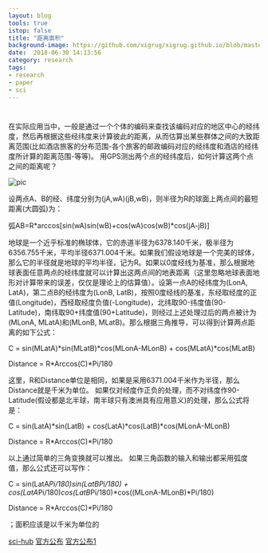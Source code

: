 ```yaml
---
layout: blog
tools: true
istop: false
title: "距离面积"
background-image: https://github.com/xigrug/xigrug.github.io/blob/master/picture/acr-length.jpeg?raw=true 
date:  2018-06-30 14:13:56
category: research
tags:
- research
- paper
- sci
---
```


# 

在实际应用当中，一般是通过一个个体的编码来查找该编码对应的地区中心的经纬度，然后再根据这些经纬度来计算彼此的距离，从而估算出某些群体之间的大致距离范围(比如酒店旅客的分布范围-各个旅客的邮政编码对应的经纬度和酒店的经纬度所计算的距离范围-等等)。
用GPS测出两个点的经纬度后，如何计算这两个点之间的距离呢？

![pic](https://github.com/xigrug/xigrug.github.io/blob/master/picture/acr-length.jpeg?raw=true)

设两点A、B的经、纬度分别为(jA,wA)(jB,wB)，则半径为R的球面上两点间的最短距离(大圆弧)为：

弧AB=R*arccos[sin(wA)sin(wB)+cos(wA)cos(wB)*cos(jA-jB)]

地球是一个近乎标准的椭球体，它的赤道半径为6378.140千米，极半径为6356.755千米，平均半径6371.004千米。如果我们假设地球是一个完美的球体，那么它的半径就是地球的平均半径，记为R。如果以0度经线为基准，那么根据地球表面任意两点的经纬度就可以计算出这两点间的地表距离（这里忽略地球表面地形对计算带来的误差，仅仅是理论上的估算值）。设第一点A的经纬度为(LonA, LatA)，第二点B的经纬度为(LonB, LatB)，按照0度经线的基准，东经取经度的正值(Longitude)，西经取经度负值(-Longitude)，北纬取90-纬度值(90-Latitude)，南纬取90+纬度值(90+Latitude)，则经过上述处理过后的两点被计为(MLonA, MLatA)和(MLonB, MLatB)。那么根据三角推导，可以得到计算两点距离的如下公式：

C = sin(MLatA)*sin(MLatB)*cos(MLonA-MLonB) + cos(MLatA)*cos(MLatB)

Distance = R*Arccos(C)*Pi/180

这里，R和Distance单位是相同，如果是采用6371.004千米作为半径，那么Distance就是千米为单位。
如果仅对经度作正负的处理，而不对纬度作90-Latitude(假设都是北半球，南半球只有澳洲具有应用意义)的处理，那么公式将是：

C = sin(LatA)*sin(LatB) + cos(LatA)*cos(LatB)*cos(MLonA-MLonB)

Distance = R*Arccos(C)*Pi/180

以上通过简单的三角变换就可以推出。
如果三角函数的输入和输出都采用弧度值，那么公式还可以写作：

C = sin(LatA*Pi/180)*sin(LatB*Pi/180) + cos(LatA*Pi/180)*cos(LatB*Pi/180)*cos((MLonA-MLonB)*Pi/180)

Distance = R*Arccos(C)*Pi/180

；面积应该是以千米为单位的


<a href="http://sci-hub.tw/" title="hub">sci-hub</a>
<a href="https://lovescihub.wordpress.com/" title="官方时间可用">官方公布</a>
<a href="https://sci-hub.win/" title="官方">官方公布1</a>

